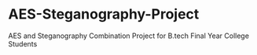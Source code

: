 # AES-Steganography-Project
AES and Steganography Combination Project for B.tech Final Year College Students
